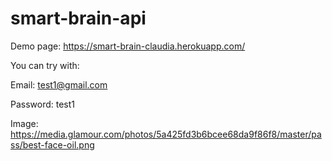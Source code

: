 # smart-brain-api

Demo page: https://smart-brain-claudia.herokuapp.com/

You can try with:

Email: test1@gmail.com

Password: test1

Image: https://media.glamour.com/photos/5a425fd3b6bcee68da9f86f8/master/pass/best-face-oil.png
